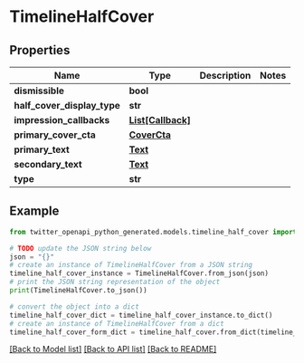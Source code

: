 # TimelineHalfCover


## Properties

Name | Type | Description | Notes
------------ | ------------- | ------------- | -------------
**dismissible** | **bool** |  | 
**half_cover_display_type** | **str** |  | 
**impression_callbacks** | [**List[Callback]**](Callback.md) |  | 
**primary_cover_cta** | [**CoverCta**](CoverCta.md) |  | 
**primary_text** | [**Text**](Text.md) |  | 
**secondary_text** | [**Text**](Text.md) |  | 
**type** | **str** |  | 

## Example

```python
from twitter_openapi_python_generated.models.timeline_half_cover import TimelineHalfCover

# TODO update the JSON string below
json = "{}"
# create an instance of TimelineHalfCover from a JSON string
timeline_half_cover_instance = TimelineHalfCover.from_json(json)
# print the JSON string representation of the object
print(TimelineHalfCover.to_json())

# convert the object into a dict
timeline_half_cover_dict = timeline_half_cover_instance.to_dict()
# create an instance of TimelineHalfCover from a dict
timeline_half_cover_form_dict = timeline_half_cover.from_dict(timeline_half_cover_dict)
```
[[Back to Model list]](../README.md#documentation-for-models) [[Back to API list]](../README.md#documentation-for-api-endpoints) [[Back to README]](../README.md)


